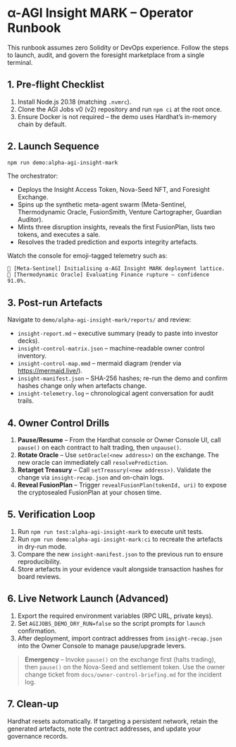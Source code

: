 # α-AGI Insight MARK – Operator Runbook

This runbook assumes zero Solidity or DevOps experience. Follow the steps to launch, audit, and govern the foresight marketplace from a single terminal.

## 1. Pre-flight Checklist

1. Install Node.js 20.18 (matching `.nvmrc`).
2. Clone the AGI Jobs v0 (v2) repository and run `npm ci` at the root once.
3. Ensure Docker is not required – the demo uses Hardhat’s in-memory chain by default.

## 2. Launch Sequence

```bash
npm run demo:alpha-agi-insight-mark
```

The orchestrator:

- Deploys the Insight Access Token, Nova-Seed NFT, and Foresight Exchange.
- Spins up the synthetic meta-agent swarm (Meta-Sentinel, Thermodynamic Oracle, FusionSmith, Venture Cartographer, Guardian Auditor).
- Mints three disruption insights, reveals the first FusionPlan, lists two tokens, and executes a sale.
- Resolves the traded prediction and exports integrity artefacts.

Watch the console for emoji-tagged telemetry such as:

```
🤖 [Meta-Sentinel] Initialising α-AGI Insight MARK deployment lattice.
🤖 [Thermodynamic Oracle] Evaluating Finance rupture – confidence 91.0%.
```

## 3. Post-run Artefacts

Navigate to `demo/alpha-agi-insight-mark/reports/` and review:

- `insight-report.md` – executive summary (ready to paste into investor decks).
- `insight-control-matrix.json` – machine-readable owner control inventory.
- `insight-control-map.mmd` – mermaid diagram (render via https://mermaid.live/).
- `insight-manifest.json` – SHA-256 hashes; re-run the demo and confirm hashes change only when artefacts change.
- `insight-telemetry.log` – chronological agent conversation for audit trails.

## 4. Owner Control Drills

1. **Pause/Resume** – From the Hardhat console or Owner Console UI, call `pause()` on each contract to halt trading, then `unpause()`.
2. **Rotate Oracle** – Use `setOracle(<new address>)` on the exchange. The new oracle can immediately call `resolvePrediction`.
3. **Retarget Treasury** – Call `setTreasury(<new address>)`. Validate the change via `insight-recap.json` and on-chain logs.
4. **Reveal FusionPlan** – Trigger `revealFusionPlan(tokenId, uri)` to expose the cryptosealed FusionPlan at your chosen time.

## 5. Verification Loop

1. Run `npm run test:alpha-agi-insight-mark` to execute unit tests.
2. Run `npm run demo:alpha-agi-insight-mark:ci` to recreate the artefacts in dry-run mode.
3. Compare the new `insight-manifest.json` to the previous run to ensure reproducibility.
4. Store artefacts in your evidence vault alongside transaction hashes for board reviews.

## 6. Live Network Launch (Advanced)

1. Export the required environment variables (RPC URL, private keys).
2. Set `AGIJOBS_DEMO_DRY_RUN=false` so the script prompts for `launch` confirmation.
3. After deployment, import contract addresses from `insight-recap.json` into the Owner Console to manage pause/upgrade levers.

> **Emergency** – Invoke `pause()` on the exchange first (halts trading), then `pause()` on the Nova-Seed and settlement token. Use the owner change ticket from `docs/owner-control-briefing.md` for the incident log.

## 7. Clean-up

Hardhat resets automatically. If targeting a persistent network, retain the generated artefacts, note the contract addresses, and update your governance records.
